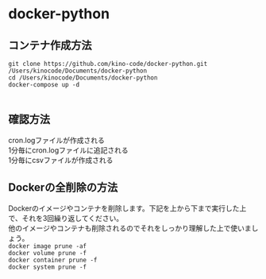 # docker-python

## コンテナ作成方法</br>
```git clone https://github.com/kino-code/docker-python.git /Users/kinocode/Documents/docker-python```</br>
```cd /Users/kinocode/Documents/docker-python```</br>
```docker-compose up -d```</br></br>

## 確認方法</br>
cron.logファイルが作成される</br>
1分毎にcron.logファイルに追記される</br>
1分毎にcsvファイルが作成される</br>

## Dockerの全削除の方法</br>
Dockerのイメージやコンテナを削除します。下記を上から下まで実行した上で、それを3回繰り返してください。</br>
他のイメージやコンテナも削除されるのでそれをしっかり理解した上で使いましょう。</br>
```docker image prune -af```</br>
```docker volume prune -f```</br>
```docker container prune -f```</br>
```docker system prune -f```</br>
